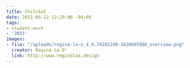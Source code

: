 ```yaml
---
title: Chitchat
date: 2021-05-12 13:29:00 -04:00
tags:
- student-work
- '2021'
images:
- file: "/uploads/regina-la-o_4_0.74102100-1620685986_overview.png"
  creator: Regina La O'
  link: http://www.reginalao.design
---
```


